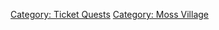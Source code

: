 [Category: Ticket Quests](Category:_Ticket_Quests "wikilink") [Category:
Moss Village](Category:_Moss_Village "wikilink")
